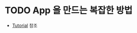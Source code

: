 # TODO App 을 만드는 복잡한 방법

- [Tutorial](https://shockzinfinity.github.io/shockz-vue-press/tutorial/todoapp.html) 참조


